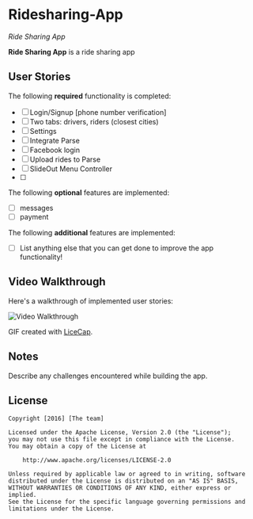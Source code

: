 # Ridesharing-App

*Ride Sharing App*

**Ride Sharing App** is a ride sharing app


## User Stories

The following **required** functionality is completed:

- [ ] Login/Signup [phone number verification]
- [ ] Two tabs: drivers, riders (closest cities)
- [ ] Settings
- [ ] Integrate Parse 
- [ ] Facebook login 
- [ ] Upload rides to Parse 
- [ ] SlideOut Menu Controller
- [ ]
The following **optional** features are implemented:

- [ ] messages
- [ ] payment

The following **additional** features are implemented:

- [ ] List anything else that you can get done to improve the app functionality!


## Video Walkthrough 

Here's a walkthrough of implemented user stories:

<img src='http://i.imgur.com' title='Video Walkthrough' width='' alt='Video Walkthrough' />

GIF created with [LiceCap](http://www.cockos.com/licecap/).

## Notes

Describe any challenges encountered while building the app.

## License

    Copyright [2016] [The team]

    Licensed under the Apache License, Version 2.0 (the "License");
    you may not use this file except in compliance with the License.
    You may obtain a copy of the License at

        http://www.apache.org/licenses/LICENSE-2.0

    Unless required by applicable law or agreed to in writing, software
    distributed under the License is distributed on an "AS IS" BASIS,
    WITHOUT WARRANTIES OR CONDITIONS OF ANY KIND, either express or implied.
    See the License for the specific language governing permissions and
    limitations under the License.
